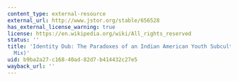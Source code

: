 ```yaml
---
content_type: external-resource
external_url: http://www.jstor.org/stable/656528
has_external_license_warning: true
license: https://en.wikipedia.org/wiki/All_rights_reserved
status: ''
title: 'Identity Dub: The Paradoxes of an Indian American Youth Subculture (New York
  Mix)'
uid: b9ba2a27-c168-40ad-82d7-b414432c27e5
wayback_url: ''
---
```

